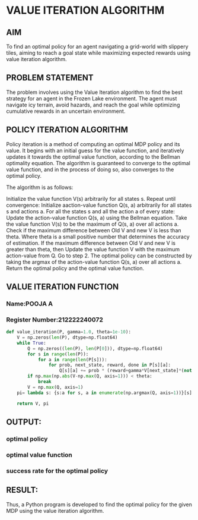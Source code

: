 # VALUE ITERATION ALGORITHM

## AIM
To find an optimal policy for an agent navigating a grid-world with slippery tiles, aiming to reach a goal state while maximizing expected rewards using value iteration algorithm.

## PROBLEM STATEMENT
The problem involves using the Value Iteration algorithm to find the best strategy for an agent in the Frozen Lake environment. The agent must navigate icy terrain, avoid hazards, and reach the goal while optimizing cumulative rewards in an uncertain environment.

## POLICY ITERATION ALGORITHM
 Policy iteration is a method of computing an optimal MDP policy and its value.
    It begins with an initial guess for the value function, and iteratively updates it towards the optimal value function, according to the Bellman optimality equation.
    The algorithm is guaranteed to converge to the optimal value function, and in the process of doing so, also converges to the optimal policy.


The algorithm is as follows:

Initialize the value function V(s) arbitrarily for all states s.
    Repeat until convergence:
        Initialize aaction-value function Q(s, a) arbitrarily for all states s and actions a.
        For all the states s and all the action a of every state:
            Update the action-value function Q(s, a) using the Bellman equation.
            Take the value function V(s) to be the maximum of Q(s, a) over all actions a.
            Check if the maximum difference between Old V and new V is less than theta.
            Where theta is a small positive number that determines the accuracy of estimation.
    If the maximum difference between Old V and new V is greater than theta, then
        Update the value function V with the maximum action-value from Q.
        Go to step 2.
    The optimal policy can be constructed by taking the argmax of the action-value function Q(s, a) over all actions a.
    Return the optimal policy and the optimal value function.


## VALUE ITERATION FUNCTION
### Name:POOJA A
### Register Number:212222240072
```python
def value_iteration(P, gamma=1.0, theta=1e-10):
    V = np.zeros(len(P), dtype=np.float64)
    while True:
        Q = np.zeros((len(P), len(P[0])), dtype=np.float64)
        for s in range(len(P)):
            for a in range(len(P[s])):
                for prob, next_state, reward, done in P[s][a]:
                    Q[s][a] += prob * (reward+gamma*V[next_state]*(not done))
        if np.max(np.abs(V-np.max(Q, axis=1))) < theta:
            break
        V = np.max(Q, axis=1)
    pi= lambda s: {s:a for s, a in enumerate(np.argmax(Q, axis=1))}[s]

    return V, pi
```

## OUTPUT:
### optimal policy
### optimal value function
### success rate for the optimal policy

## RESULT:
Thus, a Python program is developed to find the optimal policy for the given MDP using the value iteration algorithm.
